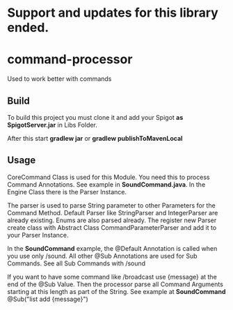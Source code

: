 # Support and updates for this library ended.

# command-processor
Used to work better with commands

## Build

To build this project you must clone it and add your Spigot **as SpigotServer.jar** in Libs Folder.

After this start **gradlew jar** or **gradlew publishToMavenLocal**

## Usage

CoreCommand Class is used for this Module. You need this to process Command Annotations. See example in **SoundCommand.java**.
In the Engine Class there is the Parser Instance. 

The parser is used to parse String parameter to other Parameters for the Command Method.
Default Parser like StringParser and IntegerParser are already existing. Enums are also parsed already.
The register new Parser create class with Abstract Class CommandParameterParser and add it to your Parser Instance.

In the **SoundCommand** example, the @Default Annotation is called when you use only /sound. All other @Sub Annotations are used for Sub Commands. See all Sub Commands with
/sound

If you want to have some command like /broadcast <Message> use {message} at the end of the @Sub Value. Then the processor parse all Command Arguments starting at this length as part of the String. See example at **SoundCommand** @Sub("list add {message}")
